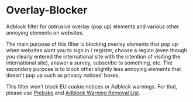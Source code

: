 Overlay-Blocker
===============

Adblock filter for obtrusive overlay (pop up) elements and various other annoying elements on websites.

The main purpose of this filter is blocking overlay elements that pop up when websites want you to sign in / register, choose a region (even though you clearly entered the international site with the intention of visiting the international site), answer a survey, subscribe to something, etc.
The secondary purpose is to block other slightly less annoying elements that doesn't pop up such as privacy notices' boxes.

This filter won't block EU cookie notices or Adblock warnings. For that, please use <a href="http://prebake.eu/">Prebake</a> and 
<a href="https://adblockplus.org/en/subscriptions">Adblock Warning Removal List</a>.
